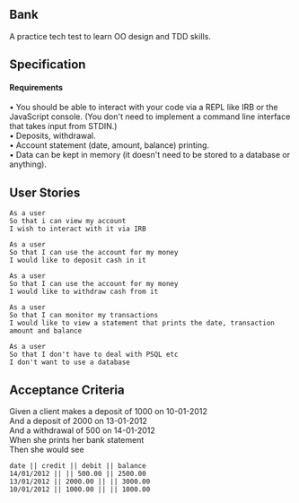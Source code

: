 ## Bank

A practice tech test to learn OO design and TDD skills.


## Specification

#### Requirements

• You should be able to interact with your code via a REPL like IRB or the JavaScript console. (You don't need to implement a command line interface that takes input from STDIN.)  
• Deposits, withdrawal.  
• Account statement (date, amount, balance) printing.  
• Data can be kept in memory (it doesn't need to be stored to a database or anything).

## User Stories
```
As a user
So that i can view my account
I wish to interact with it via IRB

As a user
So that I can use the account for my money
I would like to deposit cash in it

As a user
So that I can use the account for my money
I would like to withdraw cash from it

As a user
So that I can monitor my transactions
I would like to view a statement that prints the date, transaction amount and balance

As a user
So that I don't have to deal with PSQL etc
I don't want to use a database
```
## Acceptance Criteria

Given a client makes a deposit of 1000 on 10-01-2012  
And a deposit of 2000 on 13-01-2012  
And a withdrawal of 500 on 14-01-2012  
When she prints her bank statement  
Then she would see
```
date || credit || debit || balance
14/01/2012 || || 500.00 || 2500.00
13/01/2012 || 2000.00 || || 3000.00
10/01/2012 || 1000.00 || || 1000.00
```

